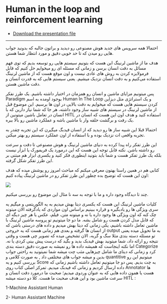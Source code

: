 # Human in the loop and reinforcement learning

- <a href="https://drive.google.com/file/d/1Jr7BjM_iUFKbIiJE3skncwpRfsxpHh0O/view?usp=share_link">Download the presentation file </a>

<hr>

احتمالا همه سرویس های جدید هوش مصنوعی رو دیدید و براتون جالبه که بدونید جواب هایی رو میدن که تا حد خوبی دقیق و مورد انتظار شما هستن. 
 
 هدف ما از ماشین لرنینگ این هست که بتونیم سیستم هایی رو توسعه بدیم که توی فهم مسائل  به دقت انسان برسن و زمانی که مسئله ای رو میخوایم حل کنیم که قابل فرمولایزه کردن به روش های عادی نیست و اون موقع هست که از ماشین لرنینگ استفاده می‌کنیم و به دقت انسان نزدیک میشیم. یعنی سیستم هایی که به قدرت انسان و دقت ماشین هستن.
 
  پس  میتونیم مزایای ماشین و انسان رو همزمان در اختیار داشته باشیم. یک طرز نفکر Paradigm بوجود اومده به اسم Human In The Loop و یک استراتژی مثل دیزاین کردن سیستم هایی هست که میخوایم به دقت بالایی در اون ها برسیم. این موضوع قبل از ماشین لرنینگ در سیستم های شبیه ساز وجود داشته، هر جا که شما نیاز دارین که با انسان در تعامل  باشین میتونین از HITL استفاده کنید و هدف اون این هست که انسان در یک رفت و برگشت حلقه وار با ماشین باشه و عملکرد ماشین رو بالا ببره.

احتمالا قبلا این شبیه ساز ها رو دیدید که از انسان فیدبگ میگیرن که این تجربه چقدر به تجربه واقعی ات نزدیک بوده  و با استفاده از اون عملکرد سیستم رو بهتر میکنن.
 
 این طرز تفکر راه پیدا کرده به دنیای ماشین لرنینگ و هوش مصنوعی تا دقت و سرعت رو داشته باشن. نکته قابل توجه این هست که این درمورد یک فریمورک یا ابزار نیست بلکه یک طرز تفکر هست و شما باید بتونید اینطوری فکر کنید و یکسری ابزار هم مبتنی بر این طرز تفکر شکل گرفته.
 
 کتابی هم در همین راستا بهتون معرفی میکنم که مباحث امروز رو پوشش میده که هدف اون این هست که توضیح بده چطور این طرز تفکر رو در ماشین لرنینگ پیاده کنیم: 
 
 
 <img center src="https://encrypted-tbn0.gstatic.com/images?q=tbn:ANd9GcTex91qAUgaJ7-F-dHWVmTGnhMOP5uy42WDbMcxMSgaEb6xFN9lZfrACdyfZpC0vs7WaYc&usqp=CAU">
 
 چند تا دیدگاه وجود داره و ما با توجه به سه نا مثال این موضوع رو بررسی میکنیم.
 
 کلیات ماشین لرنینگ این هست که یکسری دیتا بهش میدیم به یه الگوریتمی و میگیم یه سری ویژگی ها رو یادبگیره و قراره ببینیم براساس اون مواردی که یادگرفته الان میتونه چک کنه که اون ویژگی ها وجود داره یا نه و میتونه متن، فیلم، عکس یا هر چیز دیگه ای که قابل مدل کردن هست رو شامل بشه. ما دو جا میتونیم تو پروسه ماشین لرنینگ با ماشین تعامل داشته باشیم، یکی زمانی که دیتا بهش میدیم و داده های درستی باشن که از انسان ها گرفته و بعدی هم زمانی هست که یه خروجی  output به ما تحویل میده یعنی تو مسئله دسته بندی مثلا سگ و گربه، الان تشخیص میده که تصویر چی هست و وقتی نتیجه رو ارائه داد، شما میتونید بهش فیدبک بدید و بگید که درست پیش بینی کردی یا نه. اما نکته اینجاست که همیشه داده ها رو نمیشه به صورت دقیق دسته بندی Categorize  کرد و زمانی که دیتای ما شامل چیزهایی مثب چت میشه شما نمیتونید به راحتی جواب بدین و میشه جواب های مختلفی داد , به صورت کلامی  و quantitive میتونیم این رو بررسی کنیم و یه Score به چت بدیم. پس دو جا میتونیم تعامل داشته باشیم زمانی که داده ارسال کردیم و زمانی که فیدبک میدیم. 
 تمرکز اصلی کتاب روی Annotator ها هست یا همون داده هایی که به عنوان وردوی میدیم؛ صحبت ما درمورد دقت انسان و سرعت ماشین بود و این هدف صحبت ما هست. 
 کلا دو دسته میشه HITL : 
 
 1-Machine Assistant Human 
 
 2- Human Assistant Machine 
 
